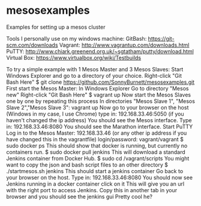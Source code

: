 # mesosexamples
Examples for setting up a mesos cluster

Tools I personally use on my windows machine:
GitBash: https://git-scm.com/downloads 
Vagrant: http://www.vagrantup.com/downloads.html 
PuTTY: http://www.chiark.greenend.org.uk/~sgtatham/putty/download.html 
Virtual Box: https://www.virtualbox.org/wiki/Testbuilds

To try a simple example with 1 Mesos Master and 3 Mesos Slaves:
Start Windows Explorer and go to a directory of your choice.
Right-click "Git Bash Here"
$ git clone https://github.com/SonnyBurnett/mesosexamples.git 
First start the Mesos Master:
In Windows Explorer Go to directory "Mesos new"
Right-click "Git Bash Here"
$ vagrant up
Now start the Mesos Slaves one by one by repeating this process
In directories "Mesos Slave 1", "Mesos Slave 2","Mesos Slave 3": vagrant up
Now go to your browser on the host (Windows in my case, I use Chrome)
type in: 192.168.33.46:5050 (if you haven't changed the ip address)
You should see the Mesos interface.
Type in: 192.168.33.46:8080
You should see the Marathon interface.
Start PuTTY
Log in to the Mesos Master:
192.168.33.46 (or any other ip address if you have changed this in the vagrantfile)
login/password: vagrant/vagrant
$ sudo docker ps
This should show that docker is running, but currently no containers run.
$ sudo docker pull jenkins
This will download a standard Jenkins container from Docker Hub.
$ sudo cd /vagrant/scripts
You might want to copy the json and bash script files to an other directory
$ ./startmesos.sh jenkins
This should start a jenkins container 
Go back to your browser on the host.
Type in: 192.168.33.46:8080
You should now see Jenkins running in a docker container
click on it
This will give you an url with the right port to access Jenkins.
Copy this in another tab in your browser and you should see the jenkins gui
Pretty cool he?